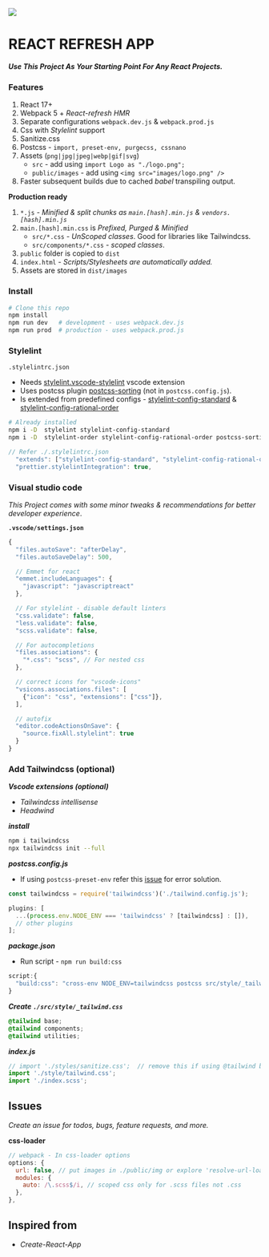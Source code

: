 <!-- ![alt](https://i.imgur.com/VLGNErN.png)
![alt](https://i.imgur.com/nkaS868.png) -->

![](https://i.imgur.com/mrHwrbH.png)

# REACT REFRESH APP

**_Use This Project As Your Starting Point For Any React Projects._**

### Features

1. React 17+
2. Webpack 5 + _React-refresh HMR_
3. Separate configurations `webpack.dev.js` & `webpack.prod.js`
4. Css with _Stylelint_ support
5. Sanitize.css
6. Postcss - `import, preset-env, purgecss, cssnano`
7. Assets (`png|jpg|jpeg|webp|gif|svg`)
   - `src` - add using `import Logo as "./logo.png";`
   - `public/images` - add using `<img src="images/logo.png" />`
8. Faster subsequent builds due to cached _babel_ transpiling output.

**Production ready**

1. `*.js` - _Minified & split chunks as `main.[hash].min.js` & `vendors.[hash].min.js`_
2. `main.[hash].min.css` is _Prefixed, Purged & Minified_
   - `src/*.css` - _UnScoped classes_. Good for libraries like Tailwindcss.
   - `src/components/*.css` - _scoped classes_.
3. `public` folder is copied to `dist`
4. `index.html` - _Scripts/Stylesheets are automatically added._
5. Assets are stored in `dist/images`

### Install

```bash
# Clone this repo
npm install
npm run dev   # development - uses webpack.dev.js
npm run prod  # production - uses webpack.prod.js
```

### Stylelint

`.stylelintrc.json`

- Needs [stylelint.vscode-stylelint](https://marketplace.visualstudio.com/items?itemName=stylelint.vscode-stylelint) vscode extension
- Uses postcss plugin [postcss-sorting](https://github.com/hudochenkov/postcss-sorting) (not in `postcss.config.js`).
- Is extended from predefined configs - [stylelint-config-standard](https://github.com/stylelint/stylelint-config-standard) & [stylelint-config-rational-order](https://github.com/constverum/stylelint-config-rational-order)

```bash
# Already installed
npm i -D  stylelint stylelint-config-standard
npm i -D  stylelint-order stylelint-config-rational-order postcss-sorting
```

```js
// Refer ./.stylelintrc.json
  "extends": ["stylelint-config-standard", "stylelint-config-rational-order"],
  "prettier.stylelintIntegration": true,
```

### Visual studio code

_This Project comes with some minor tweaks & recommendations for better developer experience_.

**`.vscode/settings.json`**

```js
{
  "files.autoSave": "afterDelay",
  "files.autoSaveDelay": 500,

  // Emmet for react
  "emmet.includeLanguages": {
    "javascript": "javascriptreact"
  },

  // For stylelint - disable default linters
  "css.validate": false,
  "less.validate": false,
  "scss.validate": false,

  // For autocompletions
  "files.associations": {
    "*.css": "scss", // For nested css
  },

  // correct icons for "vscode-icons"
  "vsicons.associations.files": [
    {"icon": "css", "extensions": ["css"]},
  ],

  // autofix
  "editor.codeActionsOnSave": {
    "source.fixAll.stylelint": true
  }
}
```

### Add Tailwindcss (optional)

**_Vscode extensions (optional)_**

- _Tailwindcss intellisense_
- _Headwind_

**_install_**

```bash
npm i tailwindcss
npx tailwindcss init --full
```

**_postcss.config.js_**

- If using `postcss-preset-env` refer this [issue](https://github.com/tailwindlabs/tailwindcss/discussions/2462#discussioncomment-86591) for error solution.

```js
const tailwindcss = require('tailwindcss')('./tailwind.config.js');

plugins: [
  ...(process.env.NODE_ENV === 'tailwindcss' ? [tailwindcss] : []),
  // other plugins
];
```

**_package.json_**

- Run script - `npm run build:css`

```js
script:{
  "build:css": "cross-env NODE_ENV=tailwindcss postcss src/style/_tailwind.css -o src/style/tailwind.css ",
}
```

**_Create `./src/style/_tailwind.css`_**

```css
@tailwind base;
@tailwind components;
@tailwind utilities;
```

**_index.js_**

```js
// import './styles/sanitize.css';  // remove this if using @tailwind base
import './style/tailwind.css';
import './index.scss';
```

## Issues

_Create an issue for todos, bugs, feature requests, and more._

**css-loader**

```js
// webpack - In css-loader options
options: {
  url: false, // put images in ./public/img or explore 'resolve-url-loader'
  modules: {
    auto: /\.scss$/i, // scoped css only for .scss files not .css
  },
},
```

## Inspired from

- _Create-React-App_

